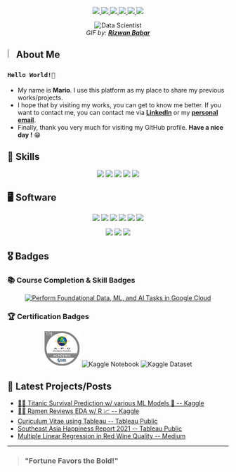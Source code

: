 <!-- Socials -->
<p align="center">
  <a href="https://www.linkedin.com/in/caesarmario" target="_blank" rel="noopener noreferrer">
    <img src="https://img.shields.io/badge/linkedin-%230077B5.svg?style=for-the-badge&logo=linkedin&logoColor=white&link=https://www.linkedin.com/in/caesarmario">
  </a>
  <a href="https://www.kaggle.com/caesarmario" target="_blank" rel="noopener noreferrer">
    <img src="https://img.shields.io/badge/Kaggle-20BEFF?style=for-the-badge&logo=Kaggle&logoColor=white&link=https://www.kaggle.com/caesarmario">
  </a>
  <a href="https://public.tableau.com/app/profile/caesarmario" target="_blank" rel="noopener noreferrer">
    <img src="https://img.shields.io/badge/Tableau-E97627?style=for-the-badge&logo=Tableau&logoColor=white&link=https://public.tableau.com/app/profile/caesarmario">
  </a>
  <a href="https://caesarmario.medium.com/">
    <img src="https://img.shields.io/badge/Medium-12100E?style=for-the-badge&logo=medium&logoColor=white&link=https://caesarmario.medium.com/">
  </a>
  <a href="mailto:caesarmario87@gmail.com" target="_blank" rel="noopener noreferrer">
    <img src="https://img.shields.io/badge/Gmail-D14836?style=for-the-badge&logo=gmail&logoColor=white&link=mailto:caesarmario87@gmail.com">
  </a>
  <a href="https://linktr.ee/caesarmario_" target="_blank" rel="noopener noreferrer">
    <img src="https://img.shields.io/badge/linktree-1de9b6?style=for-the-badge&logo=linktree&logoColor=white&link=https://linktr.ee/caesarmario_">
  </a>
</p>

<!-- GIF/Image -->
<p align="center">
  <img src="https://cdn.dribbble.com/users/1523313/screenshots/13671653/media/7c52f9d4b1117aa12f3bf9f9c3b9e1aa.gif" width="35%" height="35%" alt="Data Scientist"><br>
  <em> GIF by: <b><a href="https://dribbble.com/rizwanbabar/">Rizwan Babar</a></b></em>
</p>

<!-- About Me -->
## <img src="https://raw.githubusercontent.com/aemmadi/aemmadi/master/wave.gif" width="3%" height="3%"> About Me 
### `Hello World!👋`
- My name is **Mario**. I use this platform as my place to share my previous works/projects. <br>
- I hope that by visiting my works, you can get to know me better. If you want to contact me, you can contact me via **[LinkedIn](https://www.linkedin.com/in/caesarmario)** or my **[personal email](mailto:caesarmario87@gmail.com)**. <br>
- Finally, thank you very much for visiting my GitHub profile. **Have a nice day !** 😁

<!-- Programming Skills -->
## 🎯 Skills
<p align="center">
  <a><img src="https://img.shields.io/badge/Python-3776AB?style=for-the-badge&logo=python&logoColor=white"></a>
  <a><img src="https://img.shields.io/badge/r-%23276DC3.svg?style=for-the-badge&logo=r&logoColor=white"></a>
  <a><img src="https://img.shields.io/badge/html5-%23E34F26.svg?style=for-the-badge&logo=html5&logoColor=white"></a>
  <a><img src="https://img.shields.io/badge/css3-%231572B6.svg?style=for-the-badge&logo=css3&logoColor=white"></a>
  <a><img src="https://img.shields.io/badge/markdown-%23000000.svg?style=for-the-badge&logo=markdown&logoColor=white"></a>
</p>

<!-- Software -->
## 🖥 Software
<p align="center">
  <a><img src="https://img.shields.io/badge/Tableau-E97627?style=for-the-badge&logo=Tableau&logoColor=white"></a>
  <a><img src="https://img.shields.io/badge/PowerBI-F2C811?style=for-the-badge&logo=Power%20BI&logoColor=white"></a>
  <a><img src="https://img.shields.io/badge/RStudio-75AADB?style=for-the-badge&logo=RStudio&logoColor=white"></a>
  <a><img src="https://img.shields.io/badge/Colab-F9AB00?style=for-the-badge&logo=googlecolab&color=525252"></a>
  <a><img src="https://img.shields.io/badge/jupyter-%23FA0F00.svg?style=for-the-badge&logo=jupyter&logoColor=white"></a>
  <a><img src="https://img.shields.io/badge/GoogleCloud-%234285F4.svg?style=for-the-badge&logo=google-cloud&logoColor=white"></a>
</p>
<p align="center">
  <a><img src="https://img.shields.io/badge/Apache%20Airflow-017CEE?style=for-the-badge&logo=Apache%20Airflow&logoColor=white"></a>
  <a><img src="https://img.shields.io/badge/VSCode-0078D4?style=for-the-badge&logo=visual%20studio%20code&logoColor=white"></a>
  <a><img src="https://img.shields.io/badge/Microsoft_SQL_Server-CC2927?style=for-the-badge&logo=microsoft-sql-server&logoColor=white"></a>
</p>


<!-- Badges -->
## 🎖️ Badges
### 📚 Course Completion & Skill Badges
<p align="center">
  <a href="https://www.cloudskillsboost.google/public_profiles/e1e49691-5144-4d7e-b183-7075c066088d/badges/2726488" target="_blank" rel="noopener noreferrer"><img src="https://cdn.qwiklabs.com/%2BfUNwBxkIaRRdkzbDGS6GW%2BBbMbyXO6F%2BJg%2B3QrSXeA%3D" width="16%" height="16%" alt="Perform Foundational Data, ML, and AI Tasks in Google Cloud"/></a>
</p>

### 🏆 Certification Badges
<p align="center">
  <a href="https://www.credly.com/badges/b5ceb8bd-0605-4376-a55f-b02fee9b9c50/public_url" target="_blank" rel="noopener noreferrer"><img src="https://raw.githubusercontent.com/caesarmario/caesarmario/main/Pictures/sas-asia-pacific-university-of-technology-and-innovation-joint-certificate-in-data-science-and-business-analytics.png" width="16.3%" height="16.3%" alt="SAS Badge"/></a>
  <img src="https://road-to-kaggle-grandmaster.vercel.app/api/badges/caesarmario/notebook/" width="12%" height="12%" alt="Kaggle Notebook"/>
  <img src="https://road-to-kaggle-grandmaster.vercel.app/api/badges/caesarmario/dataset/" width="12%" height="12%" alt="Kaggle Dataset"/>
</p>

<!-- Posts -->
## 📰 Latest Projects/Posts
- [🚢⚓ Titanic Survival Prediction w/ various ML Models 🔮 -- Kaggle](https://www.kaggle.com/code/caesarmario/survival-prediction-w-various-ml-models)
- [🍜🌟 Ramen Reviews EDA w/ R 📈 -- Kaggle](https://www.kaggle.com/code/caesarmario/ramen-reviews-eda-w-r)
- [Curiculum Vitae using Tableau -- Tableau Public](https://public.tableau.com/app/profile/caesarmario/viz/MarioCaesar-CurriculumVitae/Resume)
- [Southeast Asia Happiness Report 2021 -- Tableau Public](https://public.tableau.com/app/profile/caesarmario/viz/SouthEastAsiaHappinessReport2021/SEAHappinessReport2021)
- [Multiple Linear Regression in Red Wine Quality -- Medium](https://caesarmario.medium.com/multiple-linear-regression-in-red-wine-quality-bd42933b7b27)

---

> ### "Fortune Favors the Bold!"
